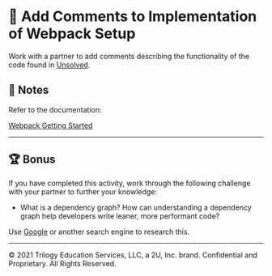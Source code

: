 # 📐 Add Comments to Implementation of Webpack Setup

Work with a partner to add comments describing the functionality of the code found in [Unsolved](./Unsolved).

## 📝 Notes

Refer to the documentation: 

[Webpack Getting Started](https://webpack.js.org/guides/getting-started/)

---

## 🏆 Bonus

If you have completed this activity, work through the following challenge with your partner to further your knowledge:

* What is a dependency graph? How can understanding a dependency graph help developers write leaner, more performant code? 

Use [Google](https://www.google.com) or another search engine to research this.

---
© 2021 Trilogy Education Services, LLC, a 2U, Inc. brand. Confidential and Proprietary. All Rights Reserved.
